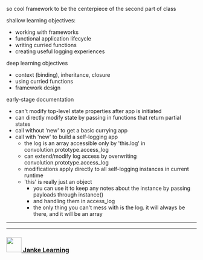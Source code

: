 so cool framework to be the centerpiece of the second part of class

shallow learning objectives:
* working with frameworks
* functional application lifecycle
* writing curried functions
* creating useful logging experiences

deep learning objectives
* context (binding), inheritance, closure
* using curried functions
* framework design

early-stage documentation
* can't modify top-level state properties after app is initiated
* can directly modify state by passing in functions that return partial states
* call without 'new' to get a basic currying app
* call with 'new' to build a self-logging app
    * the log is an array accessible only by 'this.log' in convolution.prototype.access_log 
    * can extend/modify log access by overwriting convolution.prototype.access_log
    * modifications apply directly to all self-logging instances in current runtime
    * 'this' is really just an object 
        * you can use it to keep any notes about the instance by passing payloads through instance()
        * and handling them in access_log
        * the only thing you can't mess with is the log. it will always be there, and it will be an array




___
___
### <a href="http://janke-learning.org" target="_blank"><img src="https://user-images.githubusercontent.com/18554853/50098409-22575780-021c-11e9-99e1-962787adaded.png" width="40" height="40"></img> Janke Learning</a>
